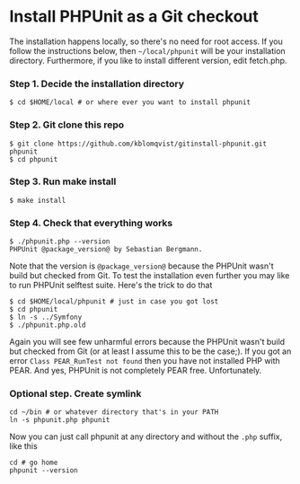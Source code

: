 # Install PHPUnit as a Git checkout

The installation happens locally, so there's no need for root access. If you follow
the instructions below, then `~/local/phpunit` will be your installation directory.
Furthermore, if you like to install different version, edit fetch.php.

### Step 1. Decide the installation directory

    $ cd $HOME/local # or where ever you want to install phpunit

### Step 2. Git clone this repo

    $ git clone https://github.com/kblomqvist/gitinstall-phpunit.git phpunit
    $ cd phpunit

### Step 3. Run make install

    $ make install

### Step 4. Check that everything works

    $ ./phpunit.php --version
    PHPUnit @package_version@ by Sebastian Bergmann.
    
Note that the version is `@package_version@` because the PHPUnit wasn't build but checked from Git. To test the installation even further you may like to run PHPUnit selftest suite. Here's the trick to do that

    $ cd $HOME/local/phpunit # just in case you got lost
    $ cd phpunit
    $ ln -s ../Symfony
    $ ./phpunit.php.old

Again you will see few unharmful errors because the PHPUnit wasn't build but checked from Git (or at least I assume this to be the case;). If you got an error `Class PEAR_RunTest not found` then you have not installed PHP with PEAR. And yes, PHPUnit is not completely PEAR free. Unfortunately.

### Optional step. Create symlink

    cd ~/bin # or whatever directory that's in your PATH
    ln -s phpunit.php phpunit

Now you can just call phpunit at any directory and without the `.php` suffix, like this

    cd # go home
    phpunit --version